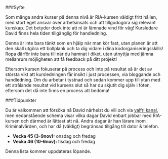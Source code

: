 ###Syfte

Som många andra kurser på denna nivå är RIA-kursen väldigt fritt hållen, med stort eget ansvar över arbetsinsats och att tillgodogöra sig relevant kunskap. Det betyder dock inte att ni är lämnade vind för våg! Kursledare David finns hela tiden tillgänglig för handledning.

Denna är inte bara tänkt som en hjälp när man kör fast, utan planen är att den skall utgöra ett bollplank och ta dig vidare i dina kodorganiseringsskills! Ropa därför inte bara till när du hamnat i diket, utan utnyttja med jämna mellanrum möjligheten att få feedback på ditt projekt!

Eftersom kursen fokuserar på process och inte på resultat så är det av största vikt att kursledningen får insikt i just processen, via bloggande och handledning. Om du arbetar i tystnad och sedan kommer upp till ytan med ett strålande resultat vid kursens slut så har du skjutit dig själv i foten, eftersom det då inte finns en process att bedöma!

###Tidpunkter

Du är välkommen att försöka nå David närhelst du vill och via [valfri kanal](../kursledning), men nedanstående schema visar vilka dagar David enbart jobbar med RIA-kursen och därmed är lättast att nå. Andra dagar är han lärare inom Kriminalvården, och har då (väldigt) begränsad tillgång till dator & telefon.

*    **Vecka 45 (3-9nov):** onsdag och fredag
*    **Vecka 46 (10-6nov):** tisdag och fredag

Denna lista kommer uppdateras löpande.